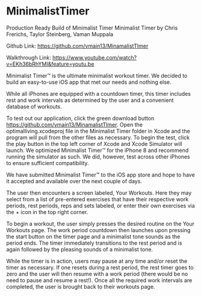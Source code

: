 # MinimalistTimer
Production Ready Build of Minimalist Timer
Minimalist Timer by Chris Frerichs, Taylor Steinberg, Vaman Muppala 

Github Link: https://github.com/vmain13/MinamalistTImer

Walkthrough Link: https://www.youtube.com/watch?v=EKh36bRhYMI&feature=youtu.be


Minimalist Timer™ is the ultimate minimalist workout timer. We decided to build an easy-to-use iOS app that met our needs and nothing else.

While all iPhones are equipped with a countdown timer, this timer includes rest and work intervals as determined by the user and a convenient database of workouts.

To test out our application, click the green download button https://github.com/vmain13/MinamalistTImer. Open the optimalliving.xcodeproj file in the Minimalist
Timer folder in Xcode and the program will pull from the other files as necessary. To begin the test, click the play button in the top left corner of Xcode and Xcode Simulator
will launch. We optimized Minimalist Timer™ for the iPhone 8 and recommend running the simulator as such. We did, however, test
across other iPhones to ensure sufficient compatibility.

We have submitted Minimalist Timer™ to the iOS app store and hope to have it accepted and available over the next couple of days.

The user then encounters a screen labeled, Your Workouts. Here they may select from a list of pre-entered exercises that have their
respective work periods, rest periods, reps and sets labeled, or enter their own exercises via the + icon in the top right corner.

To begin a workout, the user simply presses the desired routine on the Your Workouts page. The work period countdown then launches
upon pressing the start button on the timer page and a minimalist tone sounds as the period ends. The timer immediately transitions
to the rest period and is again followed by the pleasing sounds of a minimalist tone.

While the timer is in action, users may pause at any time and/or reset the timer as necessary. If one resets during a rest period, the rest timer goes to zero and the user will then resume with a work period (there would be no need to pause and resume a rest!). Once all the required work intervals are completed, the user is brought back to their workouts page.

